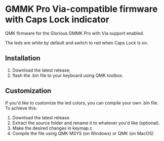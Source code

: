 
# GMMK Pro Via-compatible firmware with Caps Lock indicator

QMK firmware for the Glorious GMMK Pro with Via support enabled.

The leds are white by default and switch to red when Caps Lock is on.



## Installation

1. Download the latest release;   
1. flash the .bin file to your keyboard using QMK toolbox.

## Customization

If you'd like to customize the led colors, you can compile your own .bin file. To achieve this:

1. Download the latest release.
1. Extract the source folder and rename it to whatever you'd like (optional).
1. Make the desired changes in keymap.c
1. Compile the file using QMK MSYS (on Windows) or QMK (on MacOS)


